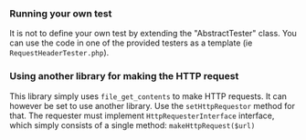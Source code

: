 ### Running your own test
It is not to define your own test by extending the "AbstractTester" class. You can use the code in one of the provided testers as a template (ie `RequestHeaderTester.php`).

### Using another library for making the HTTP request
This library simply uses `file_get_contents` to make HTTP requests. It can however be set to use another library. Use the `setHttpRequestor` method for that. The requester must implement `HttpRequesterInterface` interface, which simply consists of a single method: `makeHttpRequest($url)`
